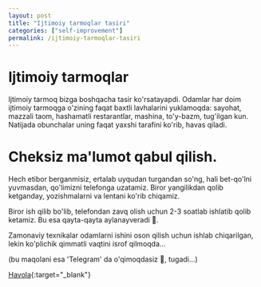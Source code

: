 ```yaml
---
layout: post
title: "Ijtimoiy tarmoqlar tasiri"
categories: ["self-improvement"]
permalink: /ijtimoiy-tarmoqlar-tasiri
---
```


# Ijtimoiy tarmoqlar

Ijtimoiy tarmoq bizga boshqacha tasir ko'rsatayapdi. Odamlar har doim ijtimoiy tarmoqga o'zining faqat baxtli lavhalarini yuklamoqda: sayohat, mazzali taom, hashamatli restarantlar, mashina, to'y-bazm, tug'ilgan kun. Natijada obunchalar uning faqat yaxshi tarafini ko'rib, havas qiladi.

# Cheksiz ma'lumot qabul qilish.

Hech etibor berganmisiz, ertalab uyqudan turgandan so'ng, hali bet-qo'lni yuvmasdan, qo'limizni telefonga uzatamiz. Biror yangilikdan qolib ketganday, yozishmalarni va lentani ko'rib chiqamiz.

Biror ish qilib bo'lib, telefondan zavq olish uchun 2-3 soatlab ishlatib qolib ketamiz. Bu esa qayta-qayta aylanayveradi 🔁.

Zamonaviy texnikalar odamlarni ishini oson qilish uchun ishlab chiqarilgan, lekin ko'plichik qimmatli vaqtini isrof qilmoqda... 

(bu maqolani esa 'Telegram' da o'qimoqdasiz 🥲, tugadi...)

[Havola](https://t.me/nodir_adventure/282){:target="_blank"}
